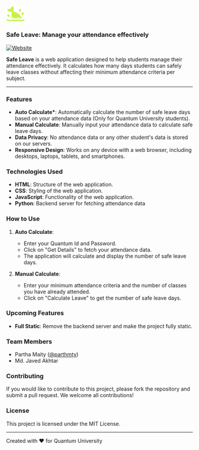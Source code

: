 <img src="./assets/logo.svg" alt="Safe Leave Logo" width="50" />
<h3 align="left">
    Safe Leave: Manage your attendance effectively
</h1>

[![Website](https://img.shields.io/badge/Website-visit-8A2BE2)](https://sfleavez.pages.dev)

**Safe Leave** is a web application designed to help students manage their attendance effectively. It calculates how many days students can safely leave classes without affecting their minimum attendance criteria per subject.

---

### Features

- **Auto Calculate\***: Automatically calculate the number of safe leave days based on your attendance data (Only for Quantum University students).
- **Manual Calculate**: Manually input your attendance data to calculate safe leave days.
- **Data Privacy**: No attendance data or any other student's data is stored on our servers.
- **Responsive Design**: Works on any device with a web browser, including desktops, laptops, tablets, and smartphones.

### Technologies Used

- **HTML**: Structure of the web application.
- **CSS**: Styling of the web application.
- **JavaScript**: Functionality of the web application.
- **Python**: Backend server for fetching attendance data

### How to Use

1. **Auto Calculate**:

   - Enter your Quantum Id and Password.
   - Click on "Get Details" to fetch your attendance data.
   - The application will calculate and display the number of safe leave days.

2. **Manual Calculate**:
   - Enter your minimum attendance criteria and the number of classes you have already attended.
   - Click on "Calculate Leave" to get the number of safe leave days.

### Upcoming Features

- **Full Static**: Remove the backend server and make the project fully static.

### Team Members

- Partha Maity ([@parthmty](https://www.github.com/parthmty))
- Md. Javed Akhtar

### Contributing

If you would like to contribute to this project, please fork the repository and submit a pull request. We welcome all contributions!

### License

This project is licensed under the MIT License.

---

Created with ❤️ for Quantum University
